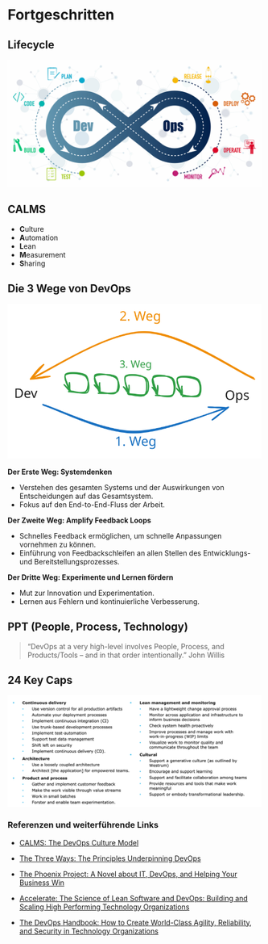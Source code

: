 # Fortgeschritten

## Lifecycle

![DevOps Lifecycle](./../99_assets/images/devops-cycle.jpeg)

## CALMS

- **C**ulture
- **A**utomation
- **L**ean
- **M**easurement
- **S**haring


## Die 3 Wege von DevOps
![The Three Ways: The Principles Underpinning DevOps](./../99_assets/images/threeWaysOfDevOps.svg)

**Der Erste Weg: Systemdenken**
   - Verstehen des gesamten Systems und der Auswirkungen von Entscheidungen auf das Gesamtsystem.
   - Fokus auf den End-to-End-Fluss der Arbeit.

**Der Zweite Weg: Amplify Feedback Loops**
   - Schnelles Feedback ermöglichen, um schnelle Anpassungen vornehmen zu können.
   - Einführung von Feedbackschleifen an allen Stellen des Entwicklungs- und Bereitstellungsprozesses.

**Der Dritte Weg: Experimente und Lernen fördern**
   - Mut zur Innovation und Experimentation.
   - Lernen aus Fehlern und kontinuierliche Verbesserung.


## PPT (People, Process, Technology)
> “DevOps at a very high-level involves People, Process, and Products/Tools – and in that order intentionally.” John Willis

## 24 Key Caps
![24 Key Caps](./../99_assets/images/24-key-caps.png)

### Referenzen und weiterführende Links
- [CALMS: The DevOps Culture Model](https://www.atlassian.com/devops)
- [The Three Ways: The Principles Underpinning DevOps](https://itrevolution.com/the-three-ways-principles-underpinning-devops/)
- [The Phoenix Project: A Novel about IT, DevOps, and Helping Your Business Win](https://www.goodreads.com/book/show/17255186-the-phoenix-project)

- [Accelerate: The Science of Lean Software and DevOps: Building and Scaling High Performing Technology Organizations](https://www.goodreads.com/book/show/39080433-accelerate)

- [The DevOps Handbook: How to Create World-Class Agility, Reliability, and Security in Technology Organizations](https://www.goodreads.com/book/show/26083308-the-devops-handbook)
